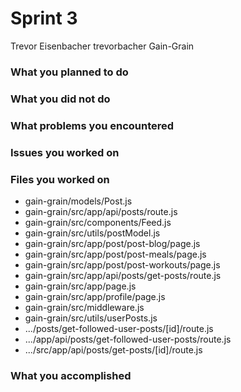 # Sprint 3

Trevor Eisenbacher
trevorbacher
Gain-Grain

### What you planned to do

### What you did not do

### What problems you encountered

### Issues you worked on

### Files you worked on
* gain-grain/models/Post.js
* gain-grain/src/app/api/posts/route.js
* gain-grain/src/components/Feed.js
* gain-grain/src/utils/postModel.js
* gain-grain/src/app/post/post-blog/page.js
* gain-grain/src/app/post/post-meals/page.js
* gain-grain/src/app/post/post-workouts/page.js
* gain-grain/src/app/api/posts/get-posts/route.js
* gain-grain/src/app/page.js
* gain-grain/src/app/profile/page.js
* gain-grain/src/middleware.js
* gain-grain/src/utils/userPosts.js
* .../posts/get-followed-user-posts/[id]/route.js
* .../app/api/posts/get-followed-user-posts/route.js
* .../src/app/api/posts/get-posts/[id]/route.js

### What you accomplished
